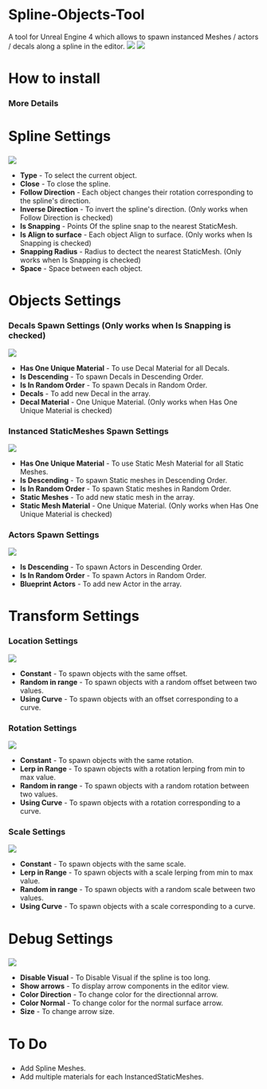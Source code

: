# Spline-Objects-Tool
A tool for Unreal Engine 4 which allows to spawn instanced Meshes / actors / decals along a spline in the editor.
![](https://github.com/Louis1351/Spline-Objects-Tool/blob/master/Images/pres.PNG)
![](https://github.com/Louis1351/Spline-Objects-Tool/blob/master/Images/pres2.PNG)

# How to install<h3>
### More Details
 
# Spline Settings<h3>
![](https://github.com/Louis1351/Spline-Objects-Tool/blob/master/Images/Spline_Settings.PNG)
* **Type** - To select the current object.
* **Close** - To close the spline.
* **Follow Direction** - Each object changes their rotation corresponding to the spline's direction.  
* **Inverse Direction** - To invert the spline's direction. (Only works when Follow Direction is checked)
* **Is Snapping** - Points Of the spline snap to the nearest StaticMesh.
* **Is Align to surface** - Each object Align to surface. (Only works when Is Snapping is checked)
* **Snapping Radius** - Radius to dectect the nearest StaticMesh. (Only works when Is Snapping is checked)
* **Space** - Space between each object.  
 
# Objects Settings<h3>
 
### Decals Spawn Settings (Only works when Is Snapping is checked)
![](https://github.com/Louis1351/Spline-Objects-Tool/blob/master/Images/Decals_Settings.PNG)
* **Has One Unique Material** - To use Decal Material for all Decals.
* **Is Descending** - To spawn Decals in Descending Order.
* **Is In Random Order** - To spawn Decals in Random Order.
* **Decals** - To add new Decal in the array.
* **Decal Material** - One Unique Material. (Only works when Has One Unique Material is checked)
 
### Instanced StaticMeshes Spawn Settings
![](https://github.com/Louis1351/Spline-Objects-Tool/blob/master/Images/InstancedStaticMeshes_Settings.PNG)
* **Has One Unique Material** - To use Static Mesh Material for all Static Meshes.
* **Is Descending** - To spawn Static meshes in Descending Order.
* **Is In Random Order** - To spawn Static meshes in Random Order.
* **Static Meshes** - To add new static mesh in the array.
* **Static Mesh Material** - One Unique Material. (Only works when Has One Unique Material is checked)
 
### Actors Spawn Settings
![](https://github.com/Louis1351/Spline-Objects-Tool/blob/master/Images/Actors_Settings.PNG)
* **Is Descending** - To spawn Actors in Descending Order.
* **Is In Random Order** - To spawn Actors in Random Order.
* **Blueprint Actors** - To add new Actor in the array.

# Transform Settings<h3>
 
### Location Settings
![](https://github.com/Louis1351/Spline-Objects-Tool/blob/master/Images/Location_Settings.PNG)
* **Constant** - To spawn objects with the same offset.
* **Random in range** - To spawn objects with a random offset between two values.
* **Using Curve** - To spawn objects with an offset corresponding to a curve.
 
### Rotation Settings
![](https://github.com/Louis1351/Spline-Objects-Tool/blob/master/Images/Rotation_Settings.PNG)
* **Constant** - To spawn objects with the same rotation.
* **Lerp in Range** - To spawn objects with a rotation lerping from min to max value.
* **Random in range** - To spawn objects with a random rotation between two values.
* **Using Curve** - To spawn objects with a rotation corresponding to a curve.

### Scale Settings
![](https://github.com/Louis1351/Spline-Objects-Tool/blob/master/Images/Scale_Settings.PNG)
* **Constant** - To spawn objects with the same scale.
* **Lerp in Range** - To spawn objects with a scale lerping from min to max value.
* **Random in range** - To spawn objects with a random scale between two values.
* **Using Curve** - To spawn objects with a scale corresponding to a curve.

# Debug Settings<h3>
![](https://github.com/Louis1351/Spline-Objects-Tool/blob/master/Images/Debug_Settings.PNG)
* **Disable Visual** - To Disable Visual if the spline is too long.
* **Show arrows** - To display arrow components in the editor view.
* **Color Direction** - To change color for the directionnal arrow.
* **Color Normal** - To change color for the normal surface arrow.
* **Size** - To change arrow size.
 
# To Do<h3>
* Add Spline Meshes.
* Add multiple materials for each InstancedStaticMeshes.
